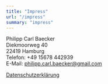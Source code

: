 ```yaml
---
title: "Impress"
url: "/impress"
summary: "impress"
---
```


Philipp Carl Baecker\
Diekmoorweg 40\
22419 Hamburg\
Telefon: +49 15678 442939\
E-Mail: philipp.carl.baecker@gmail.com

[Datenschutzerklärung](/datenschutz)